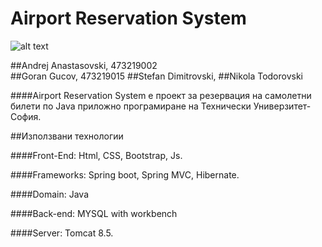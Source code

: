 # Airport Reservation System
![alt text](https://i.imgur.com/4Lr4YYO.jpg)

##Andrej Anastasovski, 473219002  
##Goran Gucov, 473219015
##Stefan Dimitrovski, 
##Nikola Todorovski

####Airport Reservation System е проект за резервация на самолетни билети по Java приложно програмиране на Технически Универзитет-София.


##Използвани технологии

####Front-End: Html, CSS, Bootstrap, Js.

####Frameworks: Spring boot, Spring MVC, Hibernate.

####Domain: Java

####Back-end: MYSQL with workbench

####Server: Tomcat 8.5.
